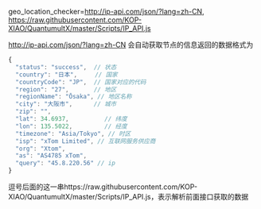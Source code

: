 geo_location_checker=http://ip-api.com/json/?lang=zh-CN, https://raw.githubusercontent.com/KOP-XIAO/QuantumultX/master/Scripts/IP_API.js

http://ip-api.com/json/?lang=zh-CN 会自动获取节点的信息返回的数据格式为

```js
{
  "status": "success",  // 状态
  "country": "日本",     // 国家
  "countryCode": "JP",  // 国家对应的代码
  "region": "27",       // 地区
  "regionName": "Ōsaka", // 地区名称
  "city": "大阪市",      // 城市
  "zip": "",             
  "lat": 34.6937,          // 纬度
  "lon": 135.5022,         // 经度
  "timezone": "Asia/Tokyo", // 时区
  "isp": "xTom Limited", // 互联网服务供应商
  "org": "Xtom",         
  "as": "AS4785 xTom",
  "query": "45.8.220.56" // ip
}
```

逗号后面的这一串https://raw.githubusercontent.com/KOP-XIAO/QuantumultX/master/Scripts/IP_API.js，表示解析前面接口获取的数据